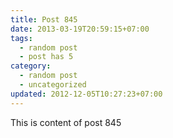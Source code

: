 ```yaml
---
title: Post 845
date: 2013-03-19T20:59:15+07:00
tags:
  - random post
  - post has 5
category:
  - random post
  - uncategorized
updated: 2012-12-05T10:27:23+07:00
---
```

This is content of post 845